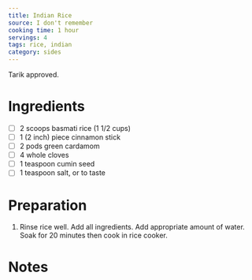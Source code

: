```yaml
---
title: Indian Rice
source: I don't remember
cooking time: 1 hour
servings: 4
tags: rice, indian
category: sides
---
```


Tarik approved.

Ingredients
===========

* [ ] 2 scoops basmati rice (1 1/2 cups)
* [ ] 1 (2 inch) piece cinnamon stick
* [ ] 2 pods green cardamom
* [ ] 4 whole cloves
* [ ] 1 teaspoon cumin seed
* [ ] 1 teaspoon salt, or to taste

Preparation
===========
1. Rinse rice well. Add all ingredients. Add appropriate amount of water. Soak for 20 minutes then cook in rice cooker.

Notes
=====
